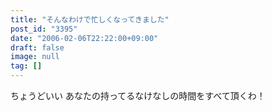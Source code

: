 ```yaml
---
title: "そんなわけで忙しくなってきました"
post_id: "3395"
date: "2006-02-06T22:22:00+09:00"
draft: false
image: null
tag: []
---
```



ちょうどいい あなたの持ってるなけなしの時間をすべて頂くわ！
